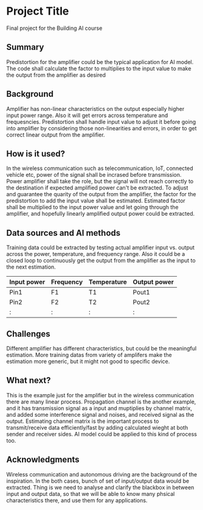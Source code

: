 
# Project Title

Final project for the Building AI course

## Summary

Predistortion for the amplifier could be the typical application for AI model.
The code shall calculate the factor to multiplies to the input value to make the output from the amplifier as desired


## Background

Amplifier has non-linear characteristics on the output especially higher input power range.
Also it will get errors across temperature and frequesncies.
Predistortion shall handle input value to adjust it before going into amplifier by considering those non-linearities and errors,
in order to get correct linear output from the amplifier.


## How is it used?

In the wireless communication such as telecommunication, IoT, connected vehicle etc, power of the signal shall be incrased before transmission.
Power amplifier shall take the role, but the signal will not reach correctly to the destination if expected amplified power can't be extracted.
To adjust and guarantee the quarity of the output from the amplifier, the factor for the predistortion to add the input value shall be estimated.
Estimated factor shall be multiplied to the input power value and let going through the amplifier,
and hopefully linearly amplified output power could be extracted.


## Data sources and AI methods
Training data could be extracted by testing actual amplifier input vs. output across the power, temperature, and frequency range.
Also it could be a closed loop to continuously get the output from the amplifier as the input to the next estimation.

| Input power | Frequency   | Temperature | Output power |
| ----------- | ----------- | ----------- | -----------  |
| Pin1        | F1          | T1          | Pout1        |
| Pin2        | F2          | T2          | Pout2        |
| :           | :           | :           | :            |

## Challenges

Different amplifier has different characteristics, but could be the meaningful estimation.
More training datas from variety of amplifers make the estimation more generic, but it might not good to specific device.

## What next?

This is the example just for the amplifier but in the wireless communication there are many linear process.
Propagation channel is the another example, and it has transmission signal as a input and muptiplies by channel matrix,
and added some interference signal and noises, and received signal as the output.
Estimating channel matrix is the important process to transmit/receive data efficiently/fast by adding calculated wieght
at both sender and receiver sides.
AI model could be applied to this kind of process too.


## Acknowledgments

Wireless communication and autonomous driving are the background of the inspiration.
In the both cases, bunch of set of input/output data would be extracted.
Thing is we need to analyse and clarify the blackbox in between input and output data,
so that we will be able to know many phsical characteristics there,
and use them for any applications.
